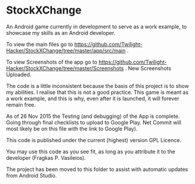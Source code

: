 # StockXChange
An Android game currently in development to serve as a work example, to showcase my skills as an Android developer.

To view the main files go to https://github.com/Twilight-Hacker/StockXChange/tree/master/app/src/main .

To view Screenshots of the app go to https://github.com/Twilight-Hacker/StockXChange/tree/master/Screenshots . New Screenshots Uploaded.

The code is a little inconsistent because the basis of this project is to show my abilities. I realise that this is not a good practice. This game is meant as a work example, and this is why, even after it is launched, it will forever remain free.

As of 26 Nov 2015 the Testing (and debugging) of the App is complete. Going through final checklists to upload to Google Play. Net Commit will most likely be on this file with the link to Google Play).

This code is published under the current (highest) version GPL Licence.

You may use this code as you see fit, as long as you attribute it to the developer (Fragkas P. Vasileios).

The project has been moved to this folder to assist with automatic updates from Android Studio.
